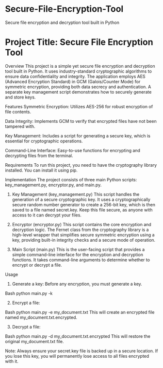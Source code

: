 # Secure-File-Encryption-Tool
Secure file encryption and decryption tool built in Python

# Project Title: Secure File Encryption Tool
Overview
This project is a simple yet secure file encryption and decryption tool built in Python. It uses industry-standard cryptographic algorithms to ensure data confidentiality and integrity. The application employs AES (Advanced Encryption Standard) in GCM (Galois/Counter Mode) for symmetric encryption, providing both data secrecy and authentication. A separate key management script demonstrates how to securely generate and store keys.

Features
Symmetric Encryption: Utilizes AES-256 for robust encryption of file contents.

Data Integrity: Implements GCM to verify that encrypted files have not been tampered with.

Key Management: Includes a script for generating a secure key, which is essential for cryptographic operations.

Command-Line Interface: Easy-to-use functions for encrypting and decrypting files from the terminal.

Requirements
To run this project, you need to have the cryptography library installed. You can install it using pip.

Implementation
The project consists of three main Python scripts: key_management.py, encryptor.py, and main.py.

1. Key Management (key_management.py)
This script handles the generation of a secure cryptographic key. It uses a cryptographically secure random number generator to create a 256-bit key, which is then saved to a file named secret.key. Keep this file secure, as anyone with access to it can decrypt your files.

2. Encryptor (encryptor.py)
This script contains the core encryption and decryption logic. The Fernet class from the cryptography library is a high-level wrapper that simplifies secure symmetric encryption using a key, providing built-in integrity checks and a secure mode of operation.

3. Main Script (main.py)
This is the user-facing script that provides a simple command-line interface for the encryption and decryption functions. It takes command-line arguments to determine whether to encrypt or decrypt a file.

Usage
1. Generate a key: Before any encryption, you must generate a key.

Bash
python main.py -k

2. Encrypt a file:

Bash
python main.py -e my_document.txt
This will create an encrypted file named my_document.txt.encrypted.

3. Decrypt a file:

Bash
python main.py -d my_document.txt.encrypted
This will restore the original my_document.txt file.

Note: Always ensure your secret.key file is backed up in a secure location. If you lose this key, you will permanently lose access to all files encrypted with it.







